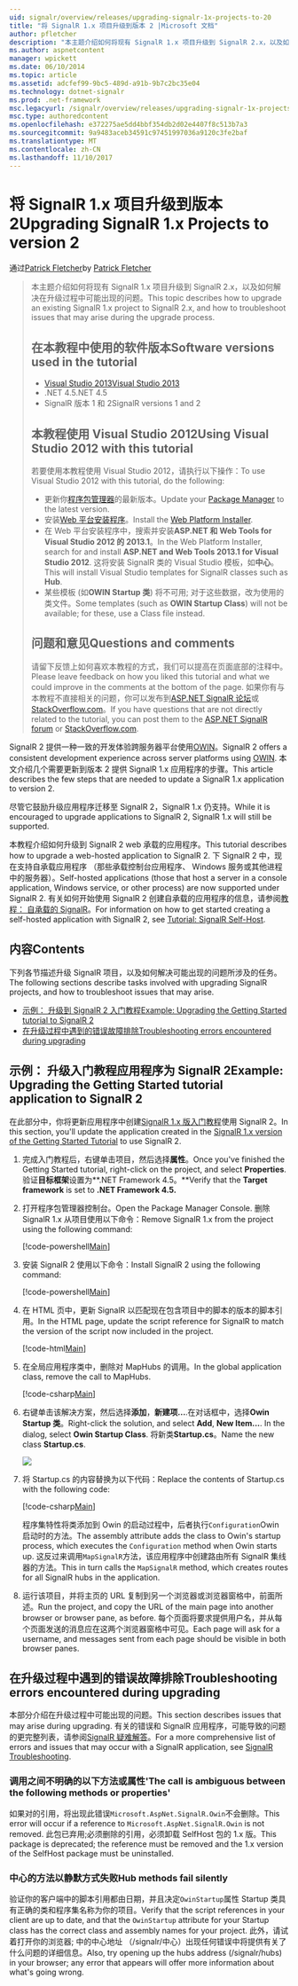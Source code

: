 ```yaml
---
uid: signalr/overview/releases/upgrading-signalr-1x-projects-to-20
title: "将 SignalR 1.x 项目升级到版本 2 |Microsoft 文档"
author: pfletcher
description: "本主题介绍如何将现有 SignalR 1.x 项目升级到 SignalR 2.x，以及如何解决在升级过程中可能出现的问题..."
ms.author: aspnetcontent
manager: wpickett
ms.date: 06/10/2014
ms.topic: article
ms.assetid: adcfef99-9bc5-489d-a91b-9b7c2bc35e04
ms.technology: dotnet-signalr
ms.prod: .net-framework
msc.legacyurl: /signalr/overview/releases/upgrading-signalr-1x-projects-to-20
msc.type: authoredcontent
ms.openlocfilehash: e372275ae5dd4bbf354db2d02e4407f8c513b7a3
ms.sourcegitcommit: 9a9483aceb34591c97451997036a9120c3fe2baf
ms.translationtype: MT
ms.contentlocale: zh-CN
ms.lasthandoff: 11/10/2017
---
```

<a name="upgrading-signalr-1x-projects-to-version-2"></a><span data-ttu-id="cea1c-103">将 SignalR 1.x 项目升级到版本 2</span><span class="sxs-lookup"><span data-stu-id="cea1c-103">Upgrading SignalR 1.x Projects to version 2</span></span>
====================
<span data-ttu-id="cea1c-104">通过[Patrick Fletcher](https://github.com/pfletcher)</span><span class="sxs-lookup"><span data-stu-id="cea1c-104">by [Patrick Fletcher](https://github.com/pfletcher)</span></span>

> <span data-ttu-id="cea1c-105">本主题介绍如何将现有 SignalR 1.x 项目升级到 SignalR 2.x，以及如何解决在升级过程中可能出现的问题。</span><span class="sxs-lookup"><span data-stu-id="cea1c-105">This topic describes how to upgrade an existing SignalR 1.x project to SignalR 2.x, and how to troubleshoot issues that may arise during the upgrade process.</span></span>
> 
> ## <a name="software-versions-used-in-the-tutorial"></a><span data-ttu-id="cea1c-106">在本教程中使用的软件版本</span><span class="sxs-lookup"><span data-stu-id="cea1c-106">Software versions used in the tutorial</span></span>
> 
> 
> - [<span data-ttu-id="cea1c-107">Visual Studio 2013</span><span class="sxs-lookup"><span data-stu-id="cea1c-107">Visual Studio 2013</span></span>](https://www.microsoft.com/visualstudio/eng/2013-downloads)
> - <span data-ttu-id="cea1c-108">.NET 4.5</span><span class="sxs-lookup"><span data-stu-id="cea1c-108">.NET 4.5</span></span>
> - <span data-ttu-id="cea1c-109">SignalR 版本 1 和 2</span><span class="sxs-lookup"><span data-stu-id="cea1c-109">SignalR versions 1 and 2</span></span>
>   
> 
> 
> ## <a name="using-visual-studio-2012-with-this-tutorial"></a><span data-ttu-id="cea1c-110">本教程使用 Visual Studio 2012</span><span class="sxs-lookup"><span data-stu-id="cea1c-110">Using Visual Studio 2012 with this tutorial</span></span>
> 
> 
> <span data-ttu-id="cea1c-111">若要使用本教程使用 Visual Studio 2012，请执行以下操作：</span><span class="sxs-lookup"><span data-stu-id="cea1c-111">To use Visual Studio 2012 with this tutorial, do the following:</span></span>
> 
> - <span data-ttu-id="cea1c-112">更新你[程序包管理器](http://docs.nuget.org/docs/start-here/installing-nuget)的最新版本。</span><span class="sxs-lookup"><span data-stu-id="cea1c-112">Update your [Package Manager](http://docs.nuget.org/docs/start-here/installing-nuget) to the latest version.</span></span>
> - <span data-ttu-id="cea1c-113">安装[Web 平台安装程序](https://www.microsoft.com/web/downloads/platform.aspx)。</span><span class="sxs-lookup"><span data-stu-id="cea1c-113">Install the [Web Platform Installer](https://www.microsoft.com/web/downloads/platform.aspx).</span></span>
> - <span data-ttu-id="cea1c-114">在 Web 平台安装程序中，搜索并安装**ASP.NET 和 Web Tools for Visual Studio 2012 的 2013.1**。</span><span class="sxs-lookup"><span data-stu-id="cea1c-114">In the Web Platform Installer, search for and install **ASP.NET and Web Tools 2013.1 for Visual Studio 2012**.</span></span> <span data-ttu-id="cea1c-115">这将安装 SignalR 类的 Visual Studio 模板，如**中心**。</span><span class="sxs-lookup"><span data-stu-id="cea1c-115">This will install Visual Studio templates for SignalR classes such as **Hub**.</span></span>
> - <span data-ttu-id="cea1c-116">某些模板 (如**OWIN Startup 类**) 将不可用; 对于这些数据，改为使用的类文件。</span><span class="sxs-lookup"><span data-stu-id="cea1c-116">Some templates (such as **OWIN Startup Class**) will not be available; for these, use a Class file instead.</span></span>
> 
> 
> ## <a name="questions-and-comments"></a><span data-ttu-id="cea1c-117">问题和意见</span><span class="sxs-lookup"><span data-stu-id="cea1c-117">Questions and comments</span></span>
> 
> <span data-ttu-id="cea1c-118">请留下反馈上如何喜欢本教程的方式，我们可以提高在页面底部的注释中。</span><span class="sxs-lookup"><span data-stu-id="cea1c-118">Please leave feedback on how you liked this tutorial and what we could improve in the comments at the bottom of the page.</span></span> <span data-ttu-id="cea1c-119">如果你有与本教程不直接相关的问题，你可以发布到[ASP.NET SignalR 论坛](https://forums.asp.net/1254.aspx/1?ASP+NET+SignalR)或[StackOverflow.com](http://stackoverflow.com/)。</span><span class="sxs-lookup"><span data-stu-id="cea1c-119">If you have questions that are not directly related to the tutorial, you can post them to the [ASP.NET SignalR forum](https://forums.asp.net/1254.aspx/1?ASP+NET+SignalR) or [StackOverflow.com](http://stackoverflow.com/).</span></span>


<span data-ttu-id="cea1c-120">SignalR 2 提供一种一致的开发体验跨服务器平台使用[OWIN](http://owin.org)。</span><span class="sxs-lookup"><span data-stu-id="cea1c-120">SignalR 2 offers a consistent development experience across server platforms using [OWIN](http://owin.org).</span></span> <span data-ttu-id="cea1c-121">本文介绍几个需要更新到版本 2 提供 SignalR 1.x 应用程序的步骤。</span><span class="sxs-lookup"><span data-stu-id="cea1c-121">This article describes the few steps that are needed to update a SignalR 1.x application to version 2.</span></span>

<span data-ttu-id="cea1c-122">尽管它鼓励升级应用程序迁移至 SignalR 2，SignalR 1.x 仍支持。</span><span class="sxs-lookup"><span data-stu-id="cea1c-122">While it is encouraged to upgrade applications to SignalR 2, SignalR 1.x will still be supported.</span></span>

<span data-ttu-id="cea1c-123">本教程介绍如何升级到 SignalR 2 web 承载的应用程序。</span><span class="sxs-lookup"><span data-stu-id="cea1c-123">This tutorial describes how to upgrade a web-hosted application to SignalR 2.</span></span> <span data-ttu-id="cea1c-124">下 SignalR 2 中，现在支持自承载应用程序 （那些承载控制台应用程序、 Windows 服务或其他进程中的服务器）。</span><span class="sxs-lookup"><span data-stu-id="cea1c-124">Self-hosted applications (those that host a server in a console application, Windows service, or other process) are now supported under SignalR 2.</span></span> <span data-ttu-id="cea1c-125">有关如何开始使用 SignalR 2 创建自承载的应用程序的信息，请参阅[教程： 自承载的 SignalR](../deployment/tutorial-signalr-self-host.md)。</span><span class="sxs-lookup"><span data-stu-id="cea1c-125">For information on how to get started creating a self-hosted application with SignalR 2, see [Tutorial: SignalR Self-Host](../deployment/tutorial-signalr-self-host.md).</span></span>

## <a name="contents"></a><span data-ttu-id="cea1c-126">内容</span><span class="sxs-lookup"><span data-stu-id="cea1c-126">Contents</span></span>

<span data-ttu-id="cea1c-127">下列各节描述升级 SignalR 项目，以及如何解决可能出现的问题所涉及的任务。</span><span class="sxs-lookup"><span data-stu-id="cea1c-127">The following sections describe tasks involved with upgrading SignalR projects, and how to troubleshoot issues that may arise.</span></span>

- [<span data-ttu-id="cea1c-128">示例： 升级到 SignalR 2 入门教程</span><span class="sxs-lookup"><span data-stu-id="cea1c-128">Example: Upgrading the Getting Started tutorial to SignalR 2</span></span>](#example)
- [<span data-ttu-id="cea1c-129">在升级过程中遇到的错误故障排除</span><span class="sxs-lookup"><span data-stu-id="cea1c-129">Troubleshooting errors encountered during upgrading</span></span>](#troubleshooting)

<a id="example"></a>

## <a name="example-upgrading-the-getting-started-tutorial-application-to-signalr-2"></a><span data-ttu-id="cea1c-130">示例： 升级入门教程应用程序为 SignalR 2</span><span class="sxs-lookup"><span data-stu-id="cea1c-130">Example: Upgrading the Getting Started tutorial application to SignalR 2</span></span>

<span data-ttu-id="cea1c-131">在此部分中，你将更新应用程序中创建[SignalR 1.x 版入门教程](../older-versions/index.md)使用 SignalR 2。</span><span class="sxs-lookup"><span data-stu-id="cea1c-131">In this section, you'll update the application created in the [SignalR 1.x version of the Getting Started Tutorial](../older-versions/index.md) to use SignalR 2.</span></span>

1. <span data-ttu-id="cea1c-132">完成入门教程后，右键单击项目，然后选择**属性**。</span><span class="sxs-lookup"><span data-stu-id="cea1c-132">Once you've finished the Getting Started tutorial, right-click on the project, and select **Properties**.</span></span> <span data-ttu-id="cea1c-133">验证**目标框架**设置为**.NET Framework 4.5。**</span><span class="sxs-lookup"><span data-stu-id="cea1c-133">Verify that the **Target framework** is set to **.NET Framework 4.5.**</span></span>
2. <span data-ttu-id="cea1c-134">打开程序包管理器控制台。</span><span class="sxs-lookup"><span data-stu-id="cea1c-134">Open the Package Manager Console.</span></span> <span data-ttu-id="cea1c-135">删除 SignalR 1.x 从项目使用以下命令：</span><span class="sxs-lookup"><span data-stu-id="cea1c-135">Remove SignalR 1.x from the project using the following command:</span></span>

    [!code-powershell[Main](upgrading-signalr-1x-projects-to-20/samples/sample1.ps1)]
3. <span data-ttu-id="cea1c-136">安装 SignalR 2 使用以下命令：</span><span class="sxs-lookup"><span data-stu-id="cea1c-136">Install SignalR 2 using the following command:</span></span>

    [!code-powershell[Main](upgrading-signalr-1x-projects-to-20/samples/sample2.ps1)]
4. <span data-ttu-id="cea1c-137">在 HTML 页中，更新 SignalR 以匹配现在包含项目中的脚本的版本的脚本引用。</span><span class="sxs-lookup"><span data-stu-id="cea1c-137">In the HTML page, update the script reference for SignalR to match the version of the script now included in the project.</span></span>

    [!code-html[Main](upgrading-signalr-1x-projects-to-20/samples/sample3.html)]
5. <span data-ttu-id="cea1c-138">在全局应用程序类中，删除对 MapHubs 的调用。</span><span class="sxs-lookup"><span data-stu-id="cea1c-138">In the global application class, remove the call to MapHubs.</span></span>

    [!code-csharp[Main](upgrading-signalr-1x-projects-to-20/samples/sample4.cs)]
6. <span data-ttu-id="cea1c-139">右键单击该解决方案，然后选择**添加**，**新建项...**.在对话框中，选择**Owin Startup 类**。</span><span class="sxs-lookup"><span data-stu-id="cea1c-139">Right-click the solution, and select **Add**, **New Item...**. In the dialog, select **Owin Startup Class**.</span></span> <span data-ttu-id="cea1c-140">将新类**Startup.cs**。</span><span class="sxs-lookup"><span data-stu-id="cea1c-140">Name the new class **Startup.cs**.</span></span>

    ![](upgrading-signalr-1x-projects-to-20/_static/image1.png)
7. <span data-ttu-id="cea1c-141">将 Startup.cs 的内容替换为以下代码：</span><span class="sxs-lookup"><span data-stu-id="cea1c-141">Replace the contents of Startup.cs with the following code:</span></span>

    [!code-csharp[Main](upgrading-signalr-1x-projects-to-20/samples/sample5.cs)]

    <span data-ttu-id="cea1c-142">程序集特性将类添加到 Owin 的启动过程中，后者执行`Configuration`Owin 启动时的方法。</span><span class="sxs-lookup"><span data-stu-id="cea1c-142">The assembly attribute adds the class to Owin's startup process, which executes the `Configuration` method when Owin starts up.</span></span> <span data-ttu-id="cea1c-143">这反过来调用`MapSignalR`方法，该应用程序中创建路由所有 SignalR 集线器的方法。</span><span class="sxs-lookup"><span data-stu-id="cea1c-143">This in turn calls the `MapSignalR` method, which creates routes for all SignalR hubs in the application.</span></span>
8. <span data-ttu-id="cea1c-144">运行该项目，并将主页的 URL 复制到另一个浏览器或浏览器窗格中，前面所述。</span><span class="sxs-lookup"><span data-stu-id="cea1c-144">Run the project, and copy the URL of the main page into another browser or browser pane, as before.</span></span> <span data-ttu-id="cea1c-145">每个页面将要求提供用户名，并从每个页面发送的消息应在这两个浏览器窗格中可见。</span><span class="sxs-lookup"><span data-stu-id="cea1c-145">Each page will ask for a username, and messages sent from each page should be visible in both browser panes.</span></span>

<a id="troubleshooting"></a>

## <a name="troubleshooting-errors-encountered-during-upgrading"></a><span data-ttu-id="cea1c-146">在升级过程中遇到的错误故障排除</span><span class="sxs-lookup"><span data-stu-id="cea1c-146">Troubleshooting errors encountered during upgrading</span></span>

<span data-ttu-id="cea1c-147">本部分介绍在升级过程中可能出现的问题。</span><span class="sxs-lookup"><span data-stu-id="cea1c-147">This section describes issues that may arise during upgrading.</span></span> <span data-ttu-id="cea1c-148">有关的错误和 SignalR 应用程序，可能导致的问题的更完整列表，请参阅[SignalR 疑难解答](../testing-and-debugging/troubleshooting.md)。</span><span class="sxs-lookup"><span data-stu-id="cea1c-148">For a more comprehensive list of errors and issues that may occur with a SignalR application, see [SignalR Troubleshooting](../testing-and-debugging/troubleshooting.md).</span></span>

### <a name="the-call-is-ambiguous-between-the-following-methods-or-properties"></a><span data-ttu-id="cea1c-149">调用之间不明确的以下方法或属性</span><span class="sxs-lookup"><span data-stu-id="cea1c-149">'The call is ambiguous between the following methods or properties'</span></span>

<span data-ttu-id="cea1c-150">如果对的引用，将出现此错误`Microsoft.AspNet.SignalR.Owin`不会删除。</span><span class="sxs-lookup"><span data-stu-id="cea1c-150">This error will occur if a reference to `Microsoft.AspNet.SignalR.Owin` is not removed.</span></span> <span data-ttu-id="cea1c-151">此包已弃用;必须删除的引用，必须卸载 SelfHost 包的 1.x 版。</span><span class="sxs-lookup"><span data-stu-id="cea1c-151">This package is deprecated; the reference must be removed and the 1.x version of the SelfHost package must be uninstalled.</span></span>

### <a name="hub-methods-fail-silently"></a><span data-ttu-id="cea1c-152">中心的方法以静默方式失败</span><span class="sxs-lookup"><span data-stu-id="cea1c-152">Hub methods fail silently</span></span>

<span data-ttu-id="cea1c-153">验证你的客户端中的脚本引用都由日期，并且决定`OwinStartup`属性 Startup 类具有正确的类和程序集名称为你的项目。</span><span class="sxs-lookup"><span data-stu-id="cea1c-153">Verify that the script references in your client are up to date, and that the `OwinStartup` attribute for your Startup class has the correct class and assembly names for your project.</span></span> <span data-ttu-id="cea1c-154">此外，请试着打开你的浏览器; 中的中心地址 （/signalr/中心）出现任何错误中将提供有关了什么问题的详细信息。</span><span class="sxs-lookup"><span data-stu-id="cea1c-154">Also, try opening up the hubs address (/signalr/hubs) in your browser; any error that appears will offer more information about what's going wrong.</span></span>
